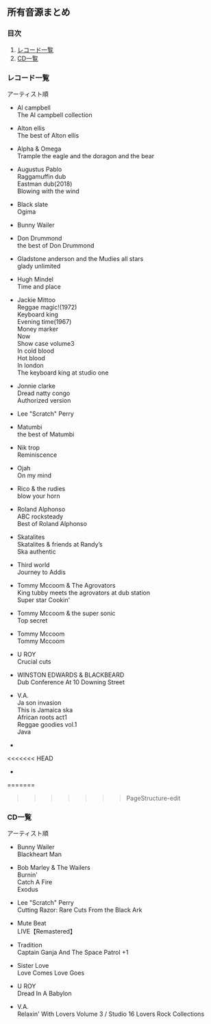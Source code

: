 ## 所有音源まとめ

### 目次
1. [レコード一覧](#レコード一覧)  
1. [CD一覧](#CD一覧)

### レコード一覧  
アーティスト順

* Al campbell  
The Al campbell collection

* Alton ellis  
The best of Alton ellis

* Alpha & Omega  
Trample the eagle and the doragon and the bear  

* Augustus Pablo  
Raggamuffin dub  
Eastman dub(2018)  
Blowing with the wind

* Black slate  
Ogima

* Bunny Wailer  

* Don Drummond  
the best of Don Drummond

* Gladstone anderson and the Mudies all stars  
glady unlimited

* Hugh Mindel  
Time and place

* Jackie Mittoo  
Reggae magic!(1972)  
Keyboard king  
Evening time(1967)  
Money marker  
Now  
Show case volume3  
In cold  blood  
Hot blood  
In london  
The keyboard king at studio one  

* Jonnie clarke  
Dread natty congo  
Authorized version

* Lee "Scratch" Perry  

* Matumbi  
the best of Matumbi

* Nik trop  
Reminiscence

* Ojah  
On my mind

* Rico & the rudies  
blow your horn

* Roland Alphonso  
ABC rocksteady  
Best of Roland Alphonso

* Skatalites  
Skatalites & friends at Randy’s  
Ska authentic

* Third world  
Journey to Addis

* Tommy Mccoom & The Agrovators  
King tubby meets the agrovators at dub station  
Super star
Cookin'

* Tommy Mccoom & the super sonic  
Top secret

* Tommy Mccoom  
Tommy Mccoom

* U ROY  
Crucial cuts

* WINSTON EDWARDS & BLACKBEARD  
Dub Conference At 10 Downing Street

* V.A.  
Ja son invasion  
This is Jamaica ska  
African roots act1  
Reggae goodies vol.1  
Java

*
<<<<<<< HEAD

*
=======
>>>>>>> PageStructure-edit

### CD一覧
アーティスト順

* Bunny Wailer  
Blackheart Man

* Bob Marley & The Wailers  
Burnin'  
Catch A Fire  
Exodus

* Lee "Scratch" Perry  
Cutting Razor: Rare Cuts From the Black Ark

* Mute Beat  
LIVE【Remastered】

* Tradition  
Captain Ganja And The Space Patrol +1

* Sister Love  
Love Comes Love Goes

* U ROY  
Dread In A Babylon

* V.A.  
Relaxin' With Lovers Volume 3 / Studio 16 Lovers Rock Collections  
